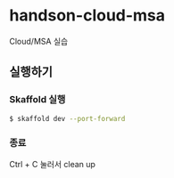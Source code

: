 # handson-cloud-msa
Cloud/MSA 실습

## 실행하기

### Skaffold 실행
``` bash
$ skaffold dev --port-forward
```

### 종료

Ctrl + C 눌러서 clean up